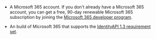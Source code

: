 * A Microsoft 365 account. If you don't already have a Microsoft 365 account, you can get a free, 90-day renewable Microsoft 365 subscription by joining the [Microsoft 365 developer program](https://developer.microsoft.com/office/dev-program). 

* An build of Microsoft 365 that supports the [IdentityAPI 1.3 requirement set](../reference/requirement-sets/identity-api-requirement-sets.md).
